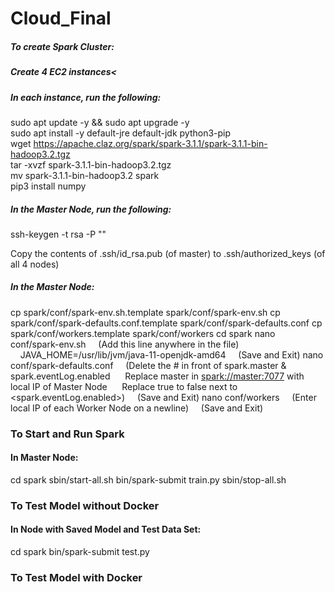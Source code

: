 # Cloud_Final

##### To create Spark Cluster:
##### Create 4 EC2 instances<

##### In each instance, run the following:
sudo apt update -y && sudo apt upgrade -y  
sudo apt install -y default-jre default-jdk python3-pip  
wget https://apache.claz.org/spark/spark-3.1.1/spark-3.1.1-bin-hadoop3.2.tgz  
tar -xvzf spark-3.1.1-bin-hadoop3.2.tgz  
mv spark-3.1.1-bin-hadoop3.2 spark  
pip3 install numpy  

##### In the Master Node, run the following:
ssh-keygen -t rsa -P ""

Copy the contents of .ssh/id_rsa.pub (of master) to .ssh/authorized_keys (of all 4 nodes)

##### In the Master Node:

cp spark/conf/spark-env.sh.template spark/conf/spark-env.sh
cp spark/conf/spark-defaults.conf.template spark/conf/spark-defaults.conf
cp spark/conf/workers.template spark/conf/workers
cd spark
nano conf/spark-env.sh
&nbsp;&nbsp;&nbsp;&nbsp;(Add this line anywhere in the file)
&nbsp;&nbsp;&nbsp;&nbsp;JAVA_HOME=/usr/lib/jvm/java-11-openjdk-amd64
&nbsp;&nbsp;&nbsp;&nbsp;(Save and Exit)
nano conf/spark-defaults.conf
&nbsp;&nbsp;&nbsp;&nbsp;(Delete the # in front of spark.master & spark.eventLog.enabled
&nbsp;&nbsp;&nbsp;&nbsp;&nbsp;Replace master in <spark://master:7077> with local IP of Master Node
&nbsp;&nbsp;&nbsp;&nbsp;&nbsp;Replace true to false next to <spark.eventLog.enabled>)
&nbsp;&nbsp;&nbsp;&nbsp;(Save and Exit)
nano conf/workers
&nbsp;&nbsp;&nbsp;&nbsp;(Enter local IP of each Worker Node on a newline)
&nbsp;&nbsp;&nbsp;&nbsp;(Save and Exit)

### To Start and Run Spark
#### In Master Node:
cd spark
sbin/start-all.sh
bin/spark-submit train.py <CSV> <Path to Save Model>
sbin/stop-all.sh

### To Test Model without Docker
#### In Node with Saved Model and Test Data Set:
cd spark
bin/spark-submit test.py <CSV> <Path to Saved Model>

### To Test Model with Docker
